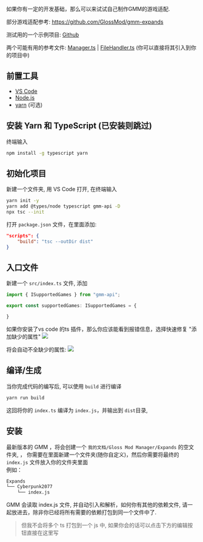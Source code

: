 
如果你有一定的开发基础，那么可以来试试自己制作GMM的游戏适配.

部分游戏适配参考: https://github.com/GlossMod/gmm-expands

测试用的一个示例项目: [Github](https://github.com/GlossMod/gmm-api/blob/master/test/src/index.ts)

两个可能有用的参考文件: [Manager.ts](https://github.com/GlossMod/gmm-api/blob/master/test/src/Manager.ts) | [FileHandler.ts](https://github.com/GlossMod/gmm-api/blob/master/test/src/FileHandler.ts) (你可以直接将其引入到你的项目中)

## 前置工具

- [VS Code](https://code.visualstudio.com/)
- [Node.js](https://nodejs.org/en)
- [yarn](https://yarnpkg.com/) (可选)

## 安装 Yarn 和 TypeScript (已安装则跳过)

终端输入
```sh
npm install -g typescript yarn
```


## 初始化项目

新建一个文件夹, 用 VS Code 打开, 在终端输入
```sh
yarn init -y
yarn add @types/node typescript gmm-api -D
npx tsc --init
```

打开 `package.json` 文件，在里面添加:
```json
"scripts": {
    "build": "tsc --outDir dist"
}
```

## 入口文件

新建一个 `src/index.ts` 文件, 添加
```ts
import { ISupportedGames } from "gmm-api";

export const supportedGames: ISupportedGames = {

}
```

如果你安装了vs code 的ts 插件，那么你应该能看到报错信息，选择快速修复 "添加缺少的属性"
![](https://mod.3dmgame.com/static/upload/mod/202401/MOD65af29b613442.png@webp)

将会自动不全缺少的属性:
![](https://mod.3dmgame.com/static/upload/mod/202401/MOD65af2b1994ac1.png@webp)

## 编译/生成

当你完成代码的编写后, 可以使用 `build` 进行编译
```sh
yarn run build 
```

这回将你的 `index.ts` 编译为 `index.js`，并输出到 `dist`目录, 

## 安装

最新版本的 GMM ，将会创建一个 `我的文档/Gloss Mod Manager/Expands` 的空文件夹, ， 你需要在里面新建一个文件夹(随你自定义)，然后你需要将最终的 `index.js` 文件放入你的文件夹里面  
例如：  
```sh
Expands  
└── Cyberpunk2077  
    └── index.js  
```

GMM 会读取 index.js 文件, 并自动引入和解析，如何你有其他的依赖文件, 请一起放进去，除非你已经将所有需要的依赖打包到同一个文件中了. 

> 但我不会将多个 ts 打包到一个 js 中, 如果你会的话可以点击下方的编辑按钮直接在这里写

